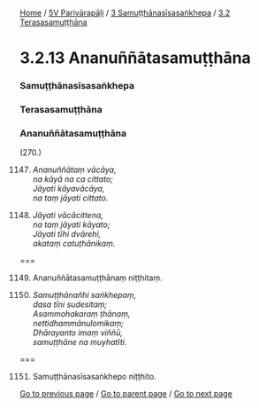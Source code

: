 
[Home](/) / [5V Parivārapāḷi](/tipitaka/5V.md) / [3 Samuṭṭhānasīsasaṅkhepa](/tipitaka/5V/3.md) / [3.2 Terasasamuṭṭhāna](/tipitaka/5V/3/3.2.md)

# 3.2.13 Ananuññātasamuṭṭhāna

### Samuṭṭhānasīsasaṅkhepa

### Terasasamuṭṭhāna

### Ananuññātasamuṭṭhāna

(270.)

1147. _Ananuññātaṃ vācāya,_  
_na kāyā na ca cittato;_  
_Jāyati kāyavācāya,_  
_na taṃ jāyati cittato._  


1148. _Jāyati vācācittena,_  
_na taṃ jāyati kāyato;_  
_Jāyati tīhi dvārehi,_  
_akataṃ catuṭhānikaṃ._  


===

1149. Ananuññātasamuṭṭhānaṃ niṭṭhitaṃ.



1150. _Samuṭṭhānañhi saṅkhepaṃ,_  
_dasa tīṇi sudesitaṃ;_  
_Asammohakaraṃ ṭhānaṃ,_  
_nettidhammānulomikaṃ;_  
_Dhārayanto imaṃ viññū,_  
_samuṭṭhāne na muyhatīti._  


===

1151. Samuṭṭhānasīsasaṅkhepo niṭṭhito.



[Go to previous page](/tipitaka/5V/3/3.2/3.2.12.md) / [Go to parent page](/tipitaka/5V/3/3.2.md) / [Go to next page](/tipitaka/5V/4.md)


